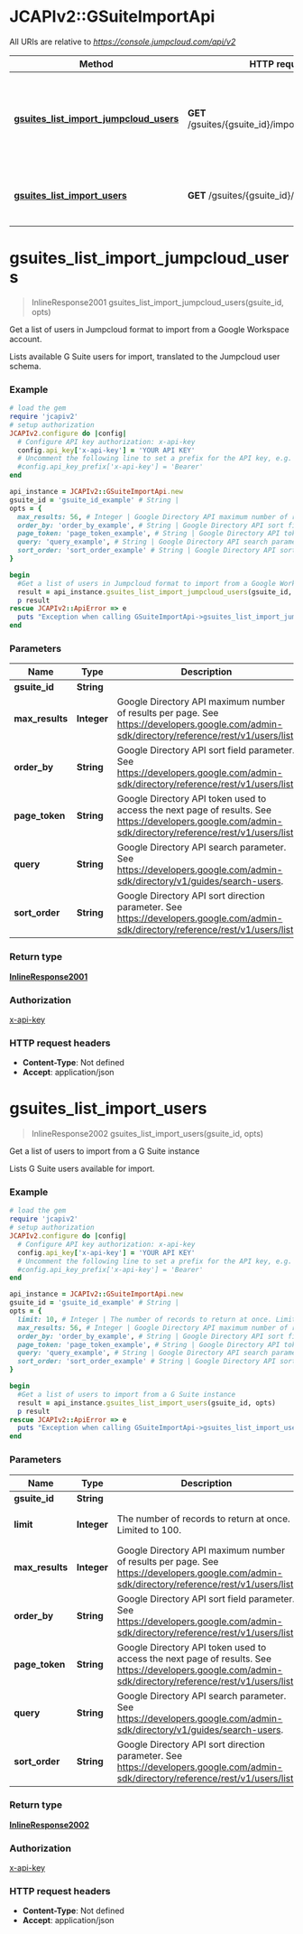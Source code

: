 # JCAPIv2::GSuiteImportApi

All URIs are relative to *https://console.jumpcloud.com/api/v2*

Method | HTTP request | Description
------------- | ------------- | -------------
[**gsuites_list_import_jumpcloud_users**](GSuiteImportApi.md#gsuites_list_import_jumpcloud_users) | **GET** /gsuites/{gsuite_id}/import/jumpcloudusers | Get a list of users in Jumpcloud format to import from a Google Workspace account.
[**gsuites_list_import_users**](GSuiteImportApi.md#gsuites_list_import_users) | **GET** /gsuites/{gsuite_id}/import/users | Get a list of users to import from a G Suite instance

# **gsuites_list_import_jumpcloud_users**
> InlineResponse2001 gsuites_list_import_jumpcloud_users(gsuite_id, opts)

Get a list of users in Jumpcloud format to import from a Google Workspace account.

Lists available G Suite users for import, translated to the Jumpcloud user schema.

### Example
```ruby
# load the gem
require 'jcapiv2'
# setup authorization
JCAPIv2.configure do |config|
  # Configure API key authorization: x-api-key
  config.api_key['x-api-key'] = 'YOUR API KEY'
  # Uncomment the following line to set a prefix for the API key, e.g. 'Bearer' (defaults to nil)
  #config.api_key_prefix['x-api-key'] = 'Bearer'
end

api_instance = JCAPIv2::GSuiteImportApi.new
gsuite_id = 'gsuite_id_example' # String | 
opts = { 
  max_results: 56, # Integer | Google Directory API maximum number of results per page. See https://developers.google.com/admin-sdk/directory/reference/rest/v1/users/list.
  order_by: 'order_by_example', # String | Google Directory API sort field parameter. See https://developers.google.com/admin-sdk/directory/reference/rest/v1/users/list.
  page_token: 'page_token_example', # String | Google Directory API token used to access the next page of results. See https://developers.google.com/admin-sdk/directory/reference/rest/v1/users/list.
  query: 'query_example', # String | Google Directory API search parameter. See https://developers.google.com/admin-sdk/directory/v1/guides/search-users.
  sort_order: 'sort_order_example' # String | Google Directory API sort direction parameter. See https://developers.google.com/admin-sdk/directory/reference/rest/v1/users/list.
}

begin
  #Get a list of users in Jumpcloud format to import from a Google Workspace account.
  result = api_instance.gsuites_list_import_jumpcloud_users(gsuite_id, opts)
  p result
rescue JCAPIv2::ApiError => e
  puts "Exception when calling GSuiteImportApi->gsuites_list_import_jumpcloud_users: #{e}"
end
```

### Parameters

Name | Type | Description  | Notes
------------- | ------------- | ------------- | -------------
 **gsuite_id** | **String**|  | 
 **max_results** | **Integer**| Google Directory API maximum number of results per page. See https://developers.google.com/admin-sdk/directory/reference/rest/v1/users/list. | [optional] 
 **order_by** | **String**| Google Directory API sort field parameter. See https://developers.google.com/admin-sdk/directory/reference/rest/v1/users/list. | [optional] 
 **page_token** | **String**| Google Directory API token used to access the next page of results. See https://developers.google.com/admin-sdk/directory/reference/rest/v1/users/list. | [optional] 
 **query** | **String**| Google Directory API search parameter. See https://developers.google.com/admin-sdk/directory/v1/guides/search-users. | [optional] 
 **sort_order** | **String**| Google Directory API sort direction parameter. See https://developers.google.com/admin-sdk/directory/reference/rest/v1/users/list. | [optional] 

### Return type

[**InlineResponse2001**](InlineResponse2001.md)

### Authorization

[x-api-key](../README.md#x-api-key)

### HTTP request headers

 - **Content-Type**: Not defined
 - **Accept**: application/json



# **gsuites_list_import_users**
> InlineResponse2002 gsuites_list_import_users(gsuite_id, opts)

Get a list of users to import from a G Suite instance

Lists G Suite users available for import.

### Example
```ruby
# load the gem
require 'jcapiv2'
# setup authorization
JCAPIv2.configure do |config|
  # Configure API key authorization: x-api-key
  config.api_key['x-api-key'] = 'YOUR API KEY'
  # Uncomment the following line to set a prefix for the API key, e.g. 'Bearer' (defaults to nil)
  #config.api_key_prefix['x-api-key'] = 'Bearer'
end

api_instance = JCAPIv2::GSuiteImportApi.new
gsuite_id = 'gsuite_id_example' # String | 
opts = { 
  limit: 10, # Integer | The number of records to return at once. Limited to 100.
  max_results: 56, # Integer | Google Directory API maximum number of results per page. See https://developers.google.com/admin-sdk/directory/reference/rest/v1/users/list.
  order_by: 'order_by_example', # String | Google Directory API sort field parameter. See https://developers.google.com/admin-sdk/directory/reference/rest/v1/users/list.
  page_token: 'page_token_example', # String | Google Directory API token used to access the next page of results. See https://developers.google.com/admin-sdk/directory/reference/rest/v1/users/list.
  query: 'query_example', # String | Google Directory API search parameter. See https://developers.google.com/admin-sdk/directory/v1/guides/search-users.
  sort_order: 'sort_order_example' # String | Google Directory API sort direction parameter. See https://developers.google.com/admin-sdk/directory/reference/rest/v1/users/list.
}

begin
  #Get a list of users to import from a G Suite instance
  result = api_instance.gsuites_list_import_users(gsuite_id, opts)
  p result
rescue JCAPIv2::ApiError => e
  puts "Exception when calling GSuiteImportApi->gsuites_list_import_users: #{e}"
end
```

### Parameters

Name | Type | Description  | Notes
------------- | ------------- | ------------- | -------------
 **gsuite_id** | **String**|  | 
 **limit** | **Integer**| The number of records to return at once. Limited to 100. | [optional] [default to 10]
 **max_results** | **Integer**| Google Directory API maximum number of results per page. See https://developers.google.com/admin-sdk/directory/reference/rest/v1/users/list. | [optional] 
 **order_by** | **String**| Google Directory API sort field parameter. See https://developers.google.com/admin-sdk/directory/reference/rest/v1/users/list. | [optional] 
 **page_token** | **String**| Google Directory API token used to access the next page of results. See https://developers.google.com/admin-sdk/directory/reference/rest/v1/users/list. | [optional] 
 **query** | **String**| Google Directory API search parameter. See https://developers.google.com/admin-sdk/directory/v1/guides/search-users. | [optional] 
 **sort_order** | **String**| Google Directory API sort direction parameter. See https://developers.google.com/admin-sdk/directory/reference/rest/v1/users/list. | [optional] 

### Return type

[**InlineResponse2002**](InlineResponse2002.md)

### Authorization

[x-api-key](../README.md#x-api-key)

### HTTP request headers

 - **Content-Type**: Not defined
 - **Accept**: application/json



